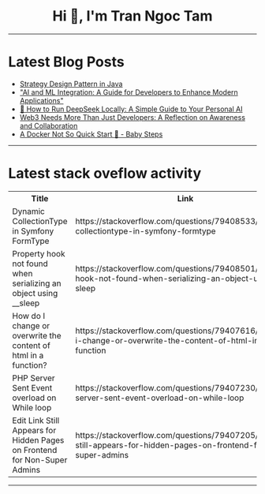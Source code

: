 <h1 align="center">Hi 👋, I'm Tran Ngoc Tam</h1>

---

# Latest Blog Posts 
<!-- BLOG-POST-LIST:START -->
- [Strategy Design Pattern in Java](https://dev.to/mspilari/strategy-design-pattern-in-java-a-practical-guide-4l7j)
- [&quot;AI and ML Integration: A Guide for Developers to Enhance Modern Applications&quot;](https://dev.to/game_apk_/ai-and-ml-integration-a-guide-for-developers-to-enhance-modern-applications-15ka)
- [🚀 How to Run DeepSeek Locally: A Simple Guide to Your Personal AI](https://dev.to/hadil/how-to-run-deepseek-locally-a-simple-guide-to-your-personal-ai-5613)
- [Web3 Needs More Than Just Developers: A Reflection on Awareness and Collaboration](https://dev.to/trancendgeeks/web3-needs-more-than-just-developers-a-reflection-on-awareness-and-collaboration-5h39)
- [A Docker Not So Quick Start 🐋 - Baby Steps](https://dev.to/lucioew28/a-docker-not-so-quick-start-baby-steps-4o72)
<!-- BLOG-POST-LIST:END -->

---

# Latest stack oveflow activity
<table>
  <tr><th>Title</th><th>Link</th></tr>
  <!-- STACKOVERFLOW:START --><tr><td>Dynamic CollectionType in Symfony FormType</td><td>https://stackoverflow.com/questions/79408533/dynamic-collectiontype-in-symfony-formtype</td></tr><tr><td>Property hook not found when serializing an object using __sleep</td><td>https://stackoverflow.com/questions/79408501/property-hook-not-found-when-serializing-an-object-using-sleep</td></tr><tr><td>How do I change or overwrite the content of html in a function?</td><td>https://stackoverflow.com/questions/79407616/how-do-i-change-or-overwrite-the-content-of-html-in-a-function</td></tr><tr><td>PHP Server Sent Event overload on While loop</td><td>https://stackoverflow.com/questions/79407230/php-server-sent-event-overload-on-while-loop</td></tr><tr><td>Edit Link Still Appears for Hidden Pages on Frontend for Non-Super Admins</td><td>https://stackoverflow.com/questions/79407205/edit-link-still-appears-for-hidden-pages-on-frontend-for-non-super-admins</td></tr><!-- STACKOVERFLOW:END -->
</table>

---


